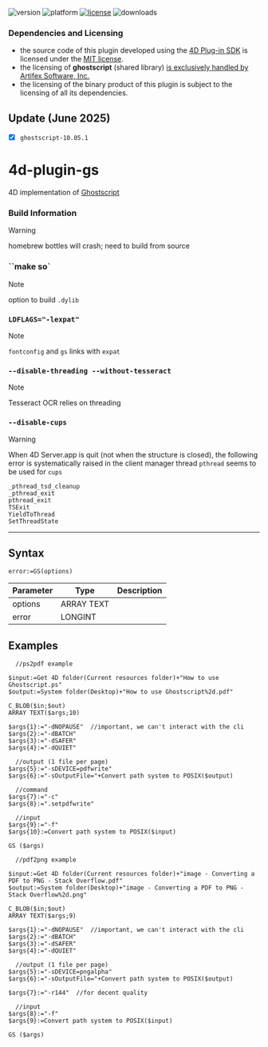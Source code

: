 ![version](https://img.shields.io/badge/version-18%2B-EB8E5F)
![platform](https://img.shields.io/static/v1?label=platform&message=mac-intel%20|%20mac-arm%20|%20win-64&color=blue)
[![license](https://img.shields.io/github/license/miyako/4d-plugin-gs)](LICENSE)
![downloads](https://img.shields.io/github/downloads/miyako/4d-plugin-gs/total)

### Dependencies and Licensing

* the source code of this plugin developed using the [4D Plug-in SDK](https://github.com/4d/4D-Plugin-SDK) is licensed under the [MIT license](https://github.com/miyako/4d-plugin-gs/blob/master/LICENSE).
* the licensing of **ghostscript** (shared library) [is exclusively handled by Artifex Software, Inc.](https://www.ghostscript.com/licensing/index.html)
* the licensing of the binary product of this plugin is subject to the licensing of all its dependencies.

## Update (June 2025)

- [x] `ghostscript-10.05.1`

# 4d-plugin-gs
4D implementation of [Ghostscript](https://www.ghostscript.com)

### Build Information

> [!WARNING]
> homebrew bottles will crash; need to build from source

### ``make so`

> [!NOTE]
> option to build `.dylib`

### `LDFLAGS="-lexpat"`

> [!NOTE]
> `fontconfig` and `gs` links with `expat`
 
### ` --disable-threading --without-tesseract `

> [!NOTE]
> Tesseract OCR relies on threading

### `--disable-cups`

> [!WARNING]
> When 4D Server.app is quit (not when the structure is closed), the following error is systematically raised in the client manager thread
> `pthread` seems to be used for `cups`

```
_pthread_tsd_cleanup
_pthread_exit
pthread_exit
TSExit
YieldToThread
SetThreadState
```

---

## Syntax

```
error:=GS(options)
```

Parameter|Type|Description
------------|------------|----
options|ARRAY TEXT|
error|LONGINT|

## Examples

```
  //ps2pdf example

$input:=Get 4D folder(Current resources folder)+"How to use Ghostscript.ps"
$output:=System folder(Desktop)+"How to use Ghostscript%2d.pdf"

C_BLOB($in;$out)
ARRAY TEXT($args;10)

$args{1}:="-dNOPAUSE"  //important, we can't interact with the cli
$args{2}:="-dBATCH"
$args{3}:="-dSAFER"
$args{4}:="-dQUIET"

  //output (1 file per page)
$args{5}:="-sDEVICE=pdfwrite"
$args{6}:="-sOutputFile="+Convert path system to POSIX($output)

  //command
$args{7}:="-c"
$args{8}:=".setpdfwrite"

  //input
$args{9}:="-f"
$args{10}:=Convert path system to POSIX($input)

GS ($args)
```

```
  //pdf2png example

$input:=Get 4D folder(Current resources folder)+"image - Converting a PDF to PNG - Stack Overflow.pdf"
$output:=System folder(Desktop)+"image - Converting a PDF to PNG - Stack Overflow%2d.png"

C_BLOB($in;$out)
ARRAY TEXT($args;9)

$args{1}:="-dNOPAUSE"  //important, we can't interact with the cli
$args{2}:="-dBATCH"
$args{3}:="-dSAFER"
$args{4}:="-dQUIET"

  //output (1 file per page)
$args{5}:="-sDEVICE=pngalpha"
$args{6}:="-sOutputFile="+Convert path system to POSIX($output)

$args{7}:="-r144"  //for decent quality

  //input
$args{8}:="-f"
$args{9}:=Convert path system to POSIX($input)

GS ($args)
```
